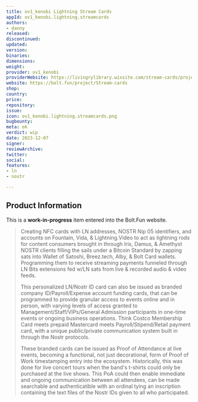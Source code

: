 ```yaml
---
title: ov1_kenobi Lightning Stream Cards
appId: ov1_kenobi.lightning.streamcards
authors:
- danny
released: 
discontinued: 
updated: 
version: 
binaries: 
dimensions:
weight: 
provider: ov1_kenobi
providerWebsite: https://livingrylibrary.wixsite.com/stream-cards/projects
website: https://bolt.fun/project/Stream-cards
shop: 
country: 
price: 
repository: 
issue: 
icon: ov1_kenobi.lightning.streamcards.png
bugbounty: 
meta: ok
verdict: wip
date: 2023-12-07
signer: 
reviewArchive: 
twitter: 
social:
features:
- ln
- nostr 

---
```


## Product Information

This is a **work-in-progress** item entered into the Bolt.Fun website. 

> Creating NFC cards with LN addresses, NOSTR Nip 05 identifiers, and accounts on Fountain, Vida, & Lightning.Video to act as lightning rods for content consumers brought in through Iris, Damus, & Amethyst NOSTR clients filling the sails under a Bitcoin Standard by zapping sats into Wallet of Satoshi, Breez.tech, Alby, & Bolt Card wallets. Programming them to receive streaming payments funneled through LN Bits extensions fed w/LN sats from live & recorded audio & video feeds.
>
> This personalized LN/Nostr ID card can also be issued as branded company ID/Payroll/Expense account funding cards, that can be programmed to provide granular access to events online and in person, with varying levels of access granted to Management/Staff/VIPs/General Admission participants in one-time events or ongoing business operations. Think Costco Membership Card meets prepaid Mastercard meets Payroll/Stipend/Retail payment card, with a unique public/private communication system built in through the Nostr protocols.
>
> These branded cards can be issued as Proof of Attendance at live events, becoming a functional, not just decorational, form of Proof of Work timestamping entry into the ecosystem. Historically, this was done for live concert tours when the band's t-shirts could only be purchased at the live shows. This PoA could then enable immediate and ongoing communication between all attendees, can be made searchable and authenticatible with an ordinal tying an inscription containing the text files of the Nostr IDs given to all who participated.

